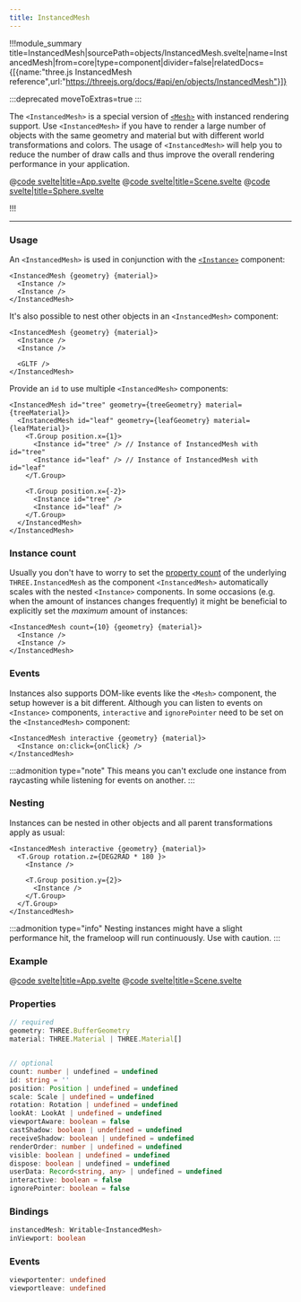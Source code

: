 ```yaml
---
title: InstancedMesh
---
```


<script lang="ts">
import Example from '$examples/core/instanced-mesh/App.svelte'
</script>

!!!module_summary title=InstancedMesh|sourcePath=objects/InstancedMesh.svelte|name=InstancedMesh|from=core|type=component|divider=false|relatedDocs={[{name:"three.js InstancedMesh reference",url:"https://threejs.org/docs/#api/en/objects/InstancedMesh"}]}

:::deprecated moveToExtras=true
:::

The `<InstancedMesh>` is a special version of [`<Mesh>`](/core/mesh) with instanced rendering support. Use `<InstancedMesh>` if you have to render a large number of objects with the same geometry and material but with different world transformations and colors. The usage of `<InstancedMesh>` will help you to reduce the number of draw calls and thus improve the overall rendering performance in your application.

<ExampleWrapper playgroundHref="/core/instanced-mesh">
<Example />

<div slot="code">

@[code svelte|title=App.svelte](../../examples/core/instanced-mesh/App.svelte)
@[code svelte|title=Scene.svelte](../../examples/core/instanced-mesh/Scene.svelte)
@[code svelte|title=Sphere.svelte](../../examples/core/instanced-mesh/Sphere.svelte)

</div>
</ExampleWrapper>

!!!

---

### Usage

An `<InstancedMesh>` is used in conjunction with the [`<Instance>`](/core/instance) component:

```svelte
<InstancedMesh {geometry} {material}>
  <Instance />
  <Instance />
</InstancedMesh>
```

It's also possible to nest other objects in an `<InstancedMesh>` component:

```svelte
<InstancedMesh {geometry} {material}>
  <Instance />
  <Instance />

  <GLTF />
</InstancedMesh>
```

Provide an `id` to use multiple `<InstancedMesh>` components:

```svelte
<InstancedMesh id="tree" geometry={treeGeometry} material={treeMaterial}>
  <InstancedMesh id="leaf" geometry={leafGeometry} material={leafMaterial}>
    <T.Group position.x={1}>
      <Instance id="tree" /> // Instance of InstancedMesh with id="tree"
      <Instance id="leaf" /> // Instance of InstancedMesh with id="leaf"
    </T.Group>

    <T.Group position.x={-2}>
      <Instance id="tree" />
      <Instance id="leaf" />
    </T.Group>
  </InstancedMesh>
</InstancedMesh>
```

### Instance count

Usually you don't have to worry to set the [property count](https://threejs.org/index.html?q=insta#api/en/objects/InstancedMesh.count) of the underlying `THREE.InstancedMesh` as the component `<InstancedMesh>` automatically scales with the nested `<Instance>` components. In some occasions (e.g. when the amount of instances changes frequently) it might be beneficial to explicitly set the _maximum_ amount of instances:

```svelte
<InstancedMesh count={10} {geometry} {material}>
  <Instance />
  <Instance />
</InstancedMesh>
```

### Events

Instances also supports DOM-like events like the `<Mesh>` component, the setup however is a bit different. Although you can listen to events on `<Instance>` components, `interactive` and `ignorePointer` need to be set on the `<InstancedMesh>` component:

```svelte
<InstancedMesh interactive {geometry} {material}>
  <Instance on:click={onClick} />
</InstancedMesh>
```

:::admonition type="note"
This means you can't exclude one instance from raycasting while listening for events on another.
:::

### Nesting

Instances can be nested in other objects and all parent transformations apply as usual:

```svelte
<InstancedMesh interactive {geometry} {material}>
  <T.Group rotation.z={DEG2RAD * 180 }>
    <Instance />

    <T.Group position.y={2}>
      <Instance />
    </T.Group>
  </T.Group>
</InstancedMesh>
```

:::admonition type="info"
Nesting instances might have a slight performance hit, the frameloop will run continuously. Use with caution.
:::

### Example

<script lang="ts">
import ExampleSimple from '$examples/core/instanced-mesh-simple/App.svelte'
</script>

<ExampleWrapper playgroundHref="/core/instanced-mesh-simple">
<ExampleSimple />

<div slot="code">

@[code svelte|title=App.svelte](../../examples/core/instanced-mesh-simple/App.svelte)
@[code svelte|title=Scene.svelte](../../examples/core/instanced-mesh-simple/Scene.svelte)

</div>
</ExampleWrapper>

### Properties

```ts
// required
geometry: THREE.BufferGeometry
material: THREE.Material | THREE.Material[]


// optional
count: number | undefined = undefined
id: string = ''
position: Position | undefined = undefined
scale: Scale | undefined = undefined
rotation: Rotation | undefined = undefined
lookAt: LookAt | undefined = undefined
viewportAware: boolean = false
castShadow: boolean | undefined = undefined
receiveShadow: boolean | undefined = undefined
renderOrder: number | undefined = undefined
visible: boolean | undefined = undefined
dispose: boolean | undefined = undefined
userData: Record<string, any> | undefined = undefined
interactive: boolean = false
ignorePointer: boolean = false
```

### Bindings

```ts
instancedMesh: Writable<InstancedMesh>
inViewport: boolean
```

### Events

```ts
viewportenter: undefined
viewportleave: undefined
```
